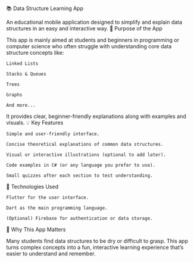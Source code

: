 📚 Data Structure Learning App

An educational mobile application designed to simplify and explain data structures in an easy and interactive way.
🎯 Purpose of the App

This app is mainly aimed at students and beginners in programming or computer science who often struggle with understanding core data structure concepts like:

    Linked Lists

    Stacks & Queues

    Trees

    Graphs

    And more...

It provides clear, beginner-friendly explanations along with examples and visuals.
💡 Key Features

    Simple and user-friendly interface.

    Concise theoretical explanations of common data structures.

    Visual or interactive illustrations (optional to add later).

    Code examples in C# (or any language you prefer to use).

    Small quizzes after each section to test understanding.

🔧 Technologies Used

    Flutter for the user interface.

    Dart as the main programming language.

    (Optional) Firebase for authentication or data storage.

🧠 Why This App Matters

Many students find data structures to be dry or difficult to grasp. This app turns complex concepts into a fun, interactive learning experience that’s easier to understand and remember.